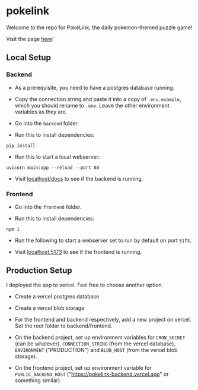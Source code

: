 # pokelink
Welcome to the repo for PokéLink, the daily pokemon-themed puzzle game!

Visit the page [here](https://pokelink.vercel.app)!

## Local Setup

### Backend

- As a prerequisite, you need to have a postgres database running.

- Copy the connection string and paste it into a copy of `.env.example`, which you should rename 
to `.env`. Leave the other environment variables as they are.

- Go into the `backend` folder.

- Run this to install dependencies:

```pip install```

- Run this to start a local webserver:

```uvicorn main:app --reload --port 80```

- Visit [localhost/docs](http://localhost/docs) to see if the backend is running.

### Frontend

- Go into the `frontend` folder.

- Run this to install dependencies:

```npm i```

- Run the following to start a webserver set to run by default on port `5173`.

- Visit [localhost:5173](http://localhost:5173) to see if the frontend is running.

## Production Setup

I deployed the app to vercel. Feel free to choose another option.

- Create a vercel postgres database

- Create a vercel blob storage

- For the frontend and backend respectively, add a new project on vercel. Set the root folder
to backend/frontend.

- On the backend project, set up environment variables for `CRON_SECRET` (can be whatever), `CONNECTION_STRING` (from the vercel database), `ENVIRONMENT` ("PRODUCTION") and `BLOB_HOST` (from the vercel blob storage).

- On the frontend project, set up environment variable for `PUBLIC_BACKEND_HOST` ("https://pokelink-backend.vercel.app" or something similar)
